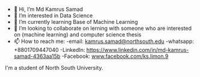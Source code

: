 - 👋 Hi, I’m Md Kamrus Samad
- 👀 I’m interested in Data Science
- 🌱 I’m currently learning Base of Machine Learning
- 💞️ I’m looking to collaborate on lerning with someone who are interested on (machine learning) and computer science thesis
- 📫 How to reach me:
              -email: kamrus.samad@northsouth.edu
              -whatsapp: +8801709447040
              -LinkedIn: https://www.linkedin.com/in/md-kamrus-samad-4363aa15b
              -Facebook: www.facebook.com/ks.limon.9 

I'm a student of North South University.  
